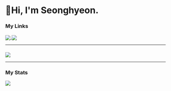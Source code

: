 
# 👋Hi, I'm Seonghyeon.
### My Links
<div>
<a href="https://goshk95.tistory.com" target="_blank">
<img align="center" src="https://img.shields.io/badge/Tistory-9cf" />
</a>
<a href="mailto:goshk77@gmail.com">
<img align="center" src="https://img.shields.io/badge/Gmail-EA4335?style=flat&logo=Gmail&logoColor=white"/>
</a>
</div>

---

<!--
### My Languages
<div>
<img src="https://img.shields.io/badge/JavaScript-F7DF1E?style=flat-square&logo=JavaScript&logoColor=black"/>
<img src="https://img.shields.io/badge/Python-3776AB?style=flat-square&logo=Python&logoColor=white"/>
<img src="https://img.shields.io/badge/Java-007396?style=flat-square&logo=java&logoColor=white"/>
<img src="https://img.shields.io/badge/Spring-6DB33F?style=flat-square&logo=Spring&logoColor=white"/>
</div>
-->

### 
<a href="https://github.com/goshkim">
  <img align="center" src="https://github-readme-stats.vercel.app/api/top-langs/?username=goshkim&show_icons=true&title_color=ffea4f&hide_border=true&layout=compact&theme=dracula" />
</a>

---

### My Stats
<a href="https://github.com/goshkim">
  <img align="center" src="https://github-readme-stats.vercel.app/api?username=goshkim&show_icons=true&theme=tokyonight" />
</a>

<!--
---

### Baekjoon
[![Solved.ac Profile](http://mazassumnida.wtf/api/v2/generate_badge?boj=goshk1995)](https://solved.ac/goshk1995/)
-->
